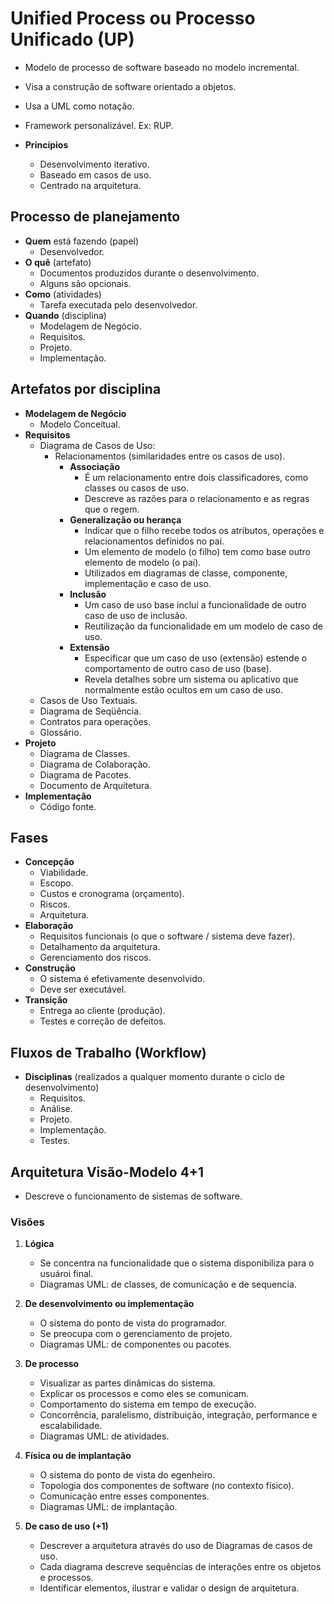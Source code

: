 # Unified Process ou Processo Unificado (UP)

- Modelo de processo de software baseado no modelo incremental.
- Visa a construção de software orientado a objetos.
- Usa a UML como notação.
- Framework personalizável. Ex: RUP.

- **Princípios**
  - Desenvolvimento iterativo.
  - Baseado em casos de uso.
  - Centrado na arquitetura.

## Processo de planejamento

- **Quem** está fazendo (papel)
  - Desenvolvedor.
- **O quê** (artefato)
  - Documentos produzidos durante o desenvolvimento.
  - Alguns são opcionais.
- **Como** (atividades)
  - Tarefa executada pelo desenvolvedor.
- **Quando** (disciplina)
  - Modelagem de Negócio.
  - Requisitos.
  - Projeto.
  - Implementação.

## Artefatos por disciplina

- **Modelagem de Negócio**
  - Modelo Conceitual.
- **Requisitos**
  - Diagrama de Casos de Uso:
    - Relacionamentos (similaridades entre os casos de uso).
      - **Associação**
        - É um relacionamento entre dois classificadores, como classes ou casos de uso.
        - Descreve as razões para o relacionamento e as regras que o regem.
      - **Generalização ou herança**
        - Indicar que o filho recebe todos os atributos, operações e relacionamentos definidos no pai.
        - Um elemento de modelo (o filho) tem como base outro elemento de modelo (o pai).
        - Utilizados em diagramas de classe, componente, implementação e caso de uso.
      - **Inclusão**
        - Um caso de uso base inclui a funcionalidade de outro caso de uso de inclusão.
        - Reutilização da funcionalidade em um modelo de caso de uso.
      - **Extensão**
        - Especificar que um caso de uso (extensão) estende o comportamento de outro caso de uso (base).
        - Revela detalhes sobre um sistema ou aplicativo que normalmente estão ocultos em um caso de uso.
  - Casos de Uso Textuais.
  - Diagrama de Seqüência.
  - Contratos para operações.
  - Glossário.
- **Projeto**
  - Diagrama de Classes.
  - Diagrama de Colaboração.
  - Diagrama de Pacotes.
  - Documento de Arquitetura.
- **Implementação**
  - Código fonte.

## Fases

- **Concepção**
  - Viabilidade.
  - Escopo.
  - Custos e cronograma (orçamento).
  - Riscos.
  - Arquitetura.
- **Elaboração**
  - Requisitos funcionais (o que o software / sistema deve fazer).
  - Detalhamento da arquitetura.
  - Gerenciamento dos riscos.
- **Construção**
  - O sistema é efetivamente desenvolvido.
  - Deve ser executável.
- **Transição**
  - Entrega ao cliente (produção).
  - Testes e correção de defeitos.

## Fluxos de Trabalho (Workflow)

- **Disciplinas** (realizados a qualquer momento durante o ciclo de desenvolvimento)
  - Requisitos.
  - Análise.
  - Projeto.
  - Implementação.
  - Testes.

## Arquitetura Visão-Modelo 4+1

- Descreve o funcionamento de sistemas de software.

### Visões

1. **Lógica**

   - Se concentra na funcionalidade que o sistema disponibiliza para o usuároi final.
   - Diagramas UML: de classes, de comunicação e de sequencia.

2. **De desenvolvimento ou implementação**

   - O sistema do ponto de vista do programador.
   - Se preocupa com o gerenciamento de projeto.
   - Diagramas UML: de componentes ou pacotes.

3. **De processo**

   - Visualizar as partes dinâmicas do sistema.
   - Explicar os processos e como eles se comunicam.
   - Comportamento do sistema em tempo de execução.
   - Concorrência, paralelismo, distribuição, integração, performance e escalabilidade.
   - Diagramas UML: de atividades.

4. **Física ou de implantação**

   - O sistema do ponto de vista do egenheiro.
   - Topologia dos componentes de software (no contexto físico).
   - Comunicação entre esses componentes.
   - Diagramas UML: de implantação.

5. **De caso de uso (+1)**

   - Descrever a arquitetura através do uso de Diagramas de casos de uso.
   - Cada diagrama descreve sequências de interações entre os objetos e processos.
   - Identificar elementos, ilustrar e validar o design de arquitetura.
